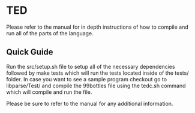 # TED

Please refer to the manual for in depth instructions of how to compile and run all of the parts of the language.

Quick Guide
-----------
Run the src/setup.sh file to setup all of the necessary dependencies followed by make tests which will run the tests located inside of the tests/ folder.
In case you want to see a sample program checkout go to libparse/Test/ and compile the 99bottles file using the tedc.sh command which will compile and run the file.

Please be sure to refer to the manual for any additional information.

